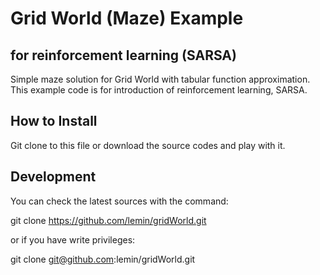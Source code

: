 # Grid World (Maze) Example 
## for reinforcement learning (SARSA)

Simple maze solution for Grid World with tabular function approximation.
This example code is for introduction of reinforcement learning, SARSA. 


## How to Install

Git clone to this file or download the source codes and play with it. 


## Development

You can check the latest sources with the command:

  git clone https://github.com/lemin/gridWorld.git

or if you have write privileges:

  git clone git@github.com:lemin/gridWorld.git

